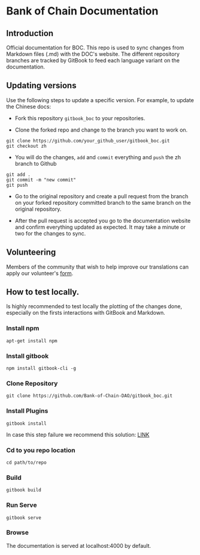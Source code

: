 # Bank of Chain Documentation

## Introduction

Official documentation for BOC. This repo is used to sync changes from Markdown files (.md) with the DOC's website. The different repository branches are tracked by GitBook to feed each language variant on the documentation.

## Updating versions

Use the following steps to update a specific version. For example, to update the Chinese docs:

- Fork this repository ```gitbook_boc``` to your repositories.

- Clone the forked repo and change to the branch you want to work on.
```
git clone https://github.com/your_github_user/gitbook_boc.git
git checkout zh
```
- You will do the changes, ```add``` and ```commit``` everything and ```push``` the zh branch to Github
```
git add .
git commit -m "new commit"
git push
```

- Go to the original repository and create a pull request from the branch on your forked repository committed branch to the same branch on the original repository.

- After the pull request is accepted you go to the documentation website and confirm everything updated as expected. It may take a minute or two for the changes to sync.

## Volunteering

Members of the community that wish to help improve our translations can apply our volunteer's [form](https://docs.google.com/forms/d/e/1FAIpQLScj-J4PhhZCeoRy5MvwlXj1EqipYp6wZWhx5QwIvasuFllnTg/viewform).

## How to test locally.

Is highly recommended to test locally the plotting of the changes done, especially on the firsts interactions with GitBook and Markdown. 

### Install npm
```
apt-get install npm
```
### Install gitbook
```
npm install gitbook-cli -g
```

### Clone Repository
```
git clone https://github.com/Bank-of-Chain-DAO/gitbook_boc.git
```
### Install Plugins
```
gitbook install
```
In case this step failure we recommend this solution: [LINK](https://flaviocopes.com/cb-apply-not-a-function/)

### Cd to you repo location
```
cd path/to/repo
```
### Build
```
gitbook build
```
### Run Serve
```
gitbook serve
```
### Browse
The documentation is served at localhost:4000 by default.
